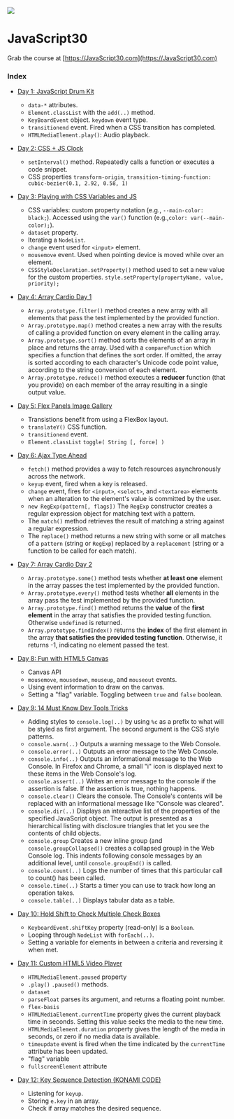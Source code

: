 ![](https://javascript30.com/images/JS3-social-share.png)

# JavaScript30

Grab the course at [https://JavaScript30.com](https://JavaScript30.com)

### Index

  * [Day 1: JavaScript Drum Kit](https://github.com/nabrus/JavaScript30/tree/master/01-js-drum-kit)
    * `data-*` attributes.
    * `Element.classList` with the `add(..)` method.
    * `KeyBoardEvent` object. `keydown` event type.
    * `transitionend` event. Fired when a CSS transition has completed.
    * `HTMLMediaElement.play()`: Audio playback.

  * [Day 2: CSS + JS Clock](https://github.com/nabrus/JavaScript30/tree/master/02-js-css-clock)
    * `setInterval()` method. Repeatedly calls a function or executes a code snippet.
    * CSS properties `transform-origin`, `transition-timing-function: cubic-bezier(0.1, 2.92, 0.58, 1)`

  * [Day 3: Playing with CSS Variables and JS](https://github.com/nabrus/JavaScript30/tree/master/03-css-variables)
    * CSS variables: custom property notation (e.g., `--main-color: black;`). Accessed using the `var()` function (e.g.,`color: var(--main-color);`).
    * `dataset` property.
    * Iterating a `NodeList`.
    * `change` event used for `<input>` element.
    * `mousemove` event. Used when pointing device is moved while over an element.
    * `CSSStyleDeclaration.setProperty()` method used to set a new value for the custom properties. `style.setProperty(propertyName, value, priority);`

  * [Day 4: Array Cardio Day 1](https://github.com/nabrus/JavaScript30/tree/master/04-array-cardio-day1)
    * `Array.prototype.filter()` method creates a new array with all elements that pass the test implemented by the provided function.
    * `Array.prototype.map()` method creates a new array with the results of calling a provided function on every element in the calling array.
    * `Array.prototype.sort()` method sorts the elements of an array in place and returns the array. Used with a `compareFunction` which specifies a function that defines the sort order. If omitted, the array is sorted according to each character's Unicode code point value, according to the string conversion of each element.
    * `Array.prototype.reduce()` method executes a **reducer** function (that you provide) on each member of the array resulting in a single output value.

  * [Day 5: Flex Panels Image Gallery](https://github.com/nabrus/JavaScript30/tree/master/05-flex-panel-gallery)
    * Transistions benefit from using a FlexBox layout. 
    * `translateY()` CSS function.
    * `transitionend` event.
    * `Element.classList` `toggle( String [, force] )`

  * [Day 6: Ajax Type Ahead](https://github.com/nabrus/JavaScript30/tree/master/06-type-ahead)
    * `fetch()` method provides a way to fetch resources asynchronously across the network.
    * `keyup` event, fired when a key is released.
    * `change` event, fires for `<input>`, `<select>`, and `<textarea>` elements when an alteration to the element's value is committed by the user.
    * `new RegExp(pattern[, flags])` The `RegExp` constructor creates a regular expression object for matching text with a pattern.
    * The `match()` method retrieves the result of matching a string against a regular expression.
    * The `replace()` method returns a new string with some or all matches of a `pattern` (string or `RegExp`) replaced by a `replacement` (string or a function to be called for each match).

  * [Day 7: Array Cardio Day 2](https://github.com/nabrus/JavaScript30/tree/master/07-array-cardio-day2)
    * `Array.prototype.some()` method tests whether **at least one** element in the array passes the test implemented by the provided function.
    * `Array.prototype.every()` method tests whether **all** elements in the array pass the test implemented by the provided function.
    * `Array.prototype.find()` method returns the **value** of the **first element** in the array that satisfies the provided testing function. Otherwise `undefined` is returned.
    * `Array.prototype.findIndex()` returns the **index** of the first element in the array **that satisfies the provided testing function**. Otherwise, it returns -1, indicating no element passed the test.

  * [Day 8: Fun with HTML5 Canvas](https://github.com/nabrus/JavaScript30/tree/master/08-fun-with-HTML5-canvas)
    * Canvas API
    * `mousemove`, `mousedown`, `mouseup`, and `mouseout` events.
    * Using event information to draw on the canvas.
    * Setting a "flag" variable. Toggling between `true` and `false` boolean.

  * [Day 9: 14 Must Know Dev Tools Tricks](https://github.com/nabrus/JavaScript30/tree/master/09-dev-tools-domination)
    * Adding styles to `console.log(..)` by using `%c` as a prefix to what will be styled as first argument. The second argument is the CSS style patterns.
    * `console.warn(..)` Outputs a warning message to the Web Console.
    * `console.error(..)` Outputs an error message to the Web Console.
    * `console.info(..)` Outputs an informational message to the Web Console. In Firefox and Chrome, a small "i" icon is displayed next to these items in the Web Console's log.
    * `console.assert(..)` Writes an error message to the console if the assertion is false. If the assertion is true, nothing happens.
    * `console.clear()` Clears the console. The Console's contents will be replaced with an informational message like "Console was cleared".
    * `console.dir(..)` Displays an interactive list of the properties of the specified JavaScript object. The output is presented as a hierarchical listing with disclosure triangles that let you see the contents of child objects.
    * `console.group` Creates a new inline group (and `console.groupCollapsed()` creates a collapsed group) in the Web Console log. This indents following console messages by an additional level, until `console.groupEnd()` is called.
    * `console.count(..)` Logs the number of times that this particular call to count() has been called.
    * `console.time(..)` Starts a timer you can use to track how long an operation takes.
    * `console.table(..)` Displays tabular data as a table.

  * [Day 10: Hold Shift to Check Multiple Check Boxes](https://github.com/nabrus/JavaScript30/tree/master/10-hold-shift-and-check-checkboxes)
    * `KeyboardEvent.shiftKey` property (read-only) is a `Boolean`.
    * Looping through `NodeList` with `forEach(..)`.
    * Setting a variable for elements in between a criteria and reversing it when met.

  * [Day 11: Custom HTML5 Video Player](https://github.com/nabrus/JavaScript30/tree/master/11-custom-video-player)
    * `HTMLMediaElement.paused` property
    * `.play()` `.paused()` methods.
    * `dataset`
    * `parseFloat` parses its argument, and returns a floating point number.
    * `flex-basis`
    * `HTMLMediaElement.currentTime` property gives the current playback time in seconds. Setting this value seeks the media to the new time. 
    * `HTMLMediaElement.duration` property gives the length of the media in seconds, or zero if no media data is available.
    * `timeupdate` event is fired when the time indicated by the `currentTime` attribute has been updated.
    * "flag" variable
    * `fullscreenElement` attribute

  * [Day 12: Key Sequence Detection (KONAMI CODE)](https://github.com/nabrus/JavaScript30/tree/master/12-key-sequence-detection)
    * Listening for `keyup`.
    * Storing `e.key` in an array.
    * Check if array matches the desired sequence.  